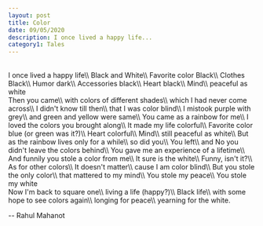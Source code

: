 ```yaml
---
layout: post
title: Color
date: 09/05/2020
description: I once lived a happy life...
category1: Tales
---
```



<br>
I once lived a happy life\\
Black and White\\
Favorite color Black\\
Clothes Black\\
Humor dark\\
Accessories black\\
Heart black\\
Mind\\
peaceful as white

<br>
Then you came\\
with colors of different shades\\
which I had never come across\\
I didn't know till then\\
that I was color blind\\
I mistook purple with grey\\
and green and yellow were same\\
You came as a rainbow for me\\
I loved the colors you brought along\\
It made my life colorful\\
Favorite color blue (or green was it?)\\
Heart colorful\\
Mind\\
still peaceful as white\\
But as the rainbow lives only for a while\\
so did you\\
You left\\
and No you didn't leave the colors behind\\
You gave me an experience of a lifetime\\
And funnily you stole a color from me\\
It sure is the white\\
Funny, isn't it?\\
As for other colors\\
It doesn't matter\\
cause I am color blind\\
But you stole the only color\\
that mattered to my mind\\
You stole my peace\\
You stole my white

<br>
Now I'm back to square one\\
living a life (happy?)\\
Black life\\
with some hope to see colors again\\
longing for peace\\
yearning for the white.

-- Rahul Mahanot  

